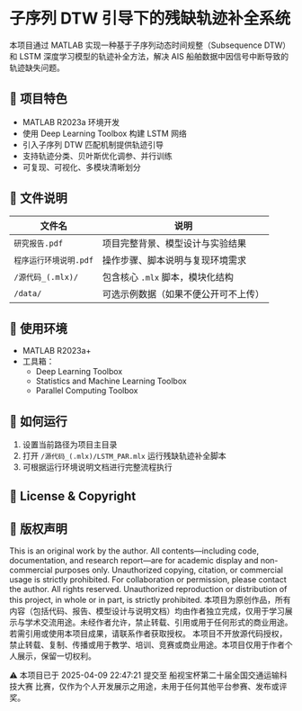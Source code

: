

# 子序列 DTW 引导下的残缺轨迹补全系统

本项目通过 MATLAB 实现一种基于子序列动态时间规整（Subsequence DTW）和 LSTM 深度学习模型的轨迹补全方法，解决 AIS 船舶数据中因信号中断导致的轨迹缺失问题。

## 📌 项目特色

- MATLAB R2023a 环境开发
- 使用 Deep Learning Toolbox 构建 LSTM 网络
- 引入子序列 DTW 匹配机制提供轨迹引导
- 支持轨迹分类、贝叶斯优化调参、并行训练
- 可复现、可视化、多模块清晰划分

## 📁 文件说明

| 文件名 | 说明 |
|--------|------|
| `研究报告.pdf` | 项目完整背景、模型设计与实验结果 |
| `程序运行环境说明.pdf` | 操作步骤、脚本说明与复现环境需求 |
| `/源代码_(.mlx)/` | 包含核心 `.mlx` 脚本，模块化结构 |
| `/data/` | 可选示例数据（如果不便公开可不上传） |

## 🔧 使用环境

- MATLAB R2023a+
- 工具箱：
  - Deep Learning Toolbox
  - Statistics and Machine Learning Toolbox
  - Parallel Computing Toolbox

## 📄 如何运行

1. 设置当前路径为项目主目录  
2. 打开 `/源代码_(.mlx)/LSTM_PAR.mlx` 运行残缺轨迹补全脚本  
3. 可根据运行环境说明文档进行完整流程执行

## 📢 License & Copyright
## 📢 版权声明

This is an original work by the author. All contents—including code, documentation, and research report—are for academic display and non-commercial purposes only. Unauthorized copying, citation, or commercial usage is strictly prohibited. For collaboration or permission, please contact the author.
All rights reserved. Unauthorized reproduction or distribution of this project, in whole or in part, is strictly prohibited.
本项目为原创作品，所有内容（包括代码、报告、模型设计与说明文档）均由作者独立完成，仅用于学习展示与学术交流用途。未经作者允许，禁止转载、引用或用于任何形式的商业用途。若需引用或使用本项目成果，请联系作者获取授权。
本项目不开放源代码授权，禁止转载、复制、传播或用于教学、培训、竞赛或商业用途。本项目仅用于作者个人展示，保留一切权利。

⚠️ 本项目已于 2025-04-09 22:47:21 提交至 船视宝杯第二十届全国交通运输科技大赛 比赛，仅作为个人开发展示之用途，未用于任何其他平台参赛、发布或评奖。
